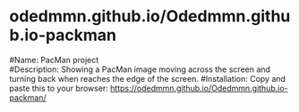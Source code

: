 # odedmmn.github.io/Odedmmn.github.io-packman
#Name: PacMan project  
#Description: Showing a PacMan image moving across the screen and turning back when reaches the edge of the screen.
#Installation: Copy and paste this to your browser: https://odedmmn.github.io/Odedmmn.github.io-packman/


